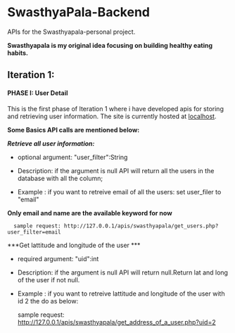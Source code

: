 # SwasthyaPala-Backend

APIs for the Swasthyapala-personal project.

**Swasthyapala is my original idea focusing on building healthy eating habits.**

## Iteration 1:
  #### PHASE I: User Detail
  
   This is the first phase of Iteration 1 where i have developed apis for storing and retrieving user information.
   The site is currently hosted at [localhost](https://swasthyapala.com).
   
   **Some Basics API calls are mentioned below:**
   
   ***Retrieve all user information:***
    
   - optional argument: "user_filter":String 
      
   - Description: if the argument is null API will return all the users in the
        database with all the column;
      
   - Example : if you want to retreive email of all the users:
      set user_filer to "email"
      
   __Only email and name are the available keyword for now__ 
      
      sample request: http://127.0.0.1/apis/swasthyapala/get_users.php?user_filter=email
  
  ***Get lattitude and longitude of the user ***
   
   - required argument: "uid":int 
      
   - Description: if the argument is null API will return null.Return lat and long of the user if not null.
      
   - Example : if you want to retreive lattitude and longitude of the user with id 2 the do as below:
      
      sample request: http://127.0.0.1/apis/swasthyapala/get_address_of_a_user.php?uid=2
     
   
